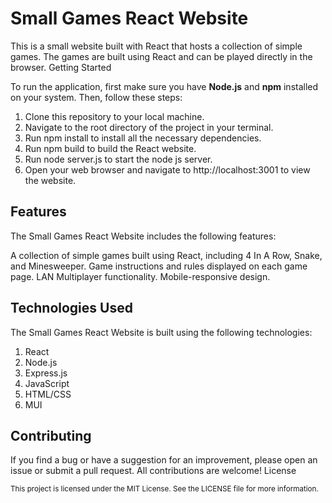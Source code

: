 <h1>Small Games React Website</h1>

This is a small website built with React that hosts a collection of simple games. The games are built using React and can be played directly in the browser.
Getting Started

To run the application, first make sure you have **Node.js** and **npm** installed on your system. Then, follow these steps:

1.   Clone this repository to your local machine.
2.   Navigate to the root directory of the project in your terminal.
3.   Run npm install to install all the necessary dependencies.
4.   Run npm build to build the React website.
5.   Run node server.js to start the node js server.
6.   Open your web browser and navigate to http://localhost:3001 to view the website.

<h2>Features</h2>

The Small Games React Website includes the following features:

A collection of simple games built using React, including 4 In A Row, Snake, and Minesweeper.
Game instructions and rules displayed on each game page.
LAN Multiplayer functionality.
Mobile-responsive design.

<h2>Technologies Used</h2>

The Small Games React Website is built using the following technologies:

1.    React
2.    Node.js
3.    Express.js
4.    JavaScript
5.    HTML/CSS
6.    MUI

<h2>Contributing</h2>

If you find a bug or have a suggestion for an improvement, please open an issue or submit a pull request. All contributions are welcome!
License

<small>This project is licensed under the MIT License. See the LICENSE file for more information.</small>
